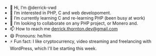 - 👋 Hi, I’m @derrick-vwd
- 👀 I’m interested in PHP, C and web developoment.
- 🌱 I’m currently learning C and re-learning PHP (been busy at work)
- 💞️ I’m looking to collaborate on any PHP project, or Monero and.
- 📫 How to reach me derrick.thornton.dev@gmail.com 
- 😄 Pronouns: he/him
- ⚡ Fun fact: I like cryptocurrency, video streaming and freelancing with WordPress, which I'll be starting this week.

<!---
derrick-vwd/derrick-vwd is a ✨ special ✨ repository because its `README.md` (this file) appears on your GitHub profile.
You can click the Preview link to take a look at your changes.
--->
